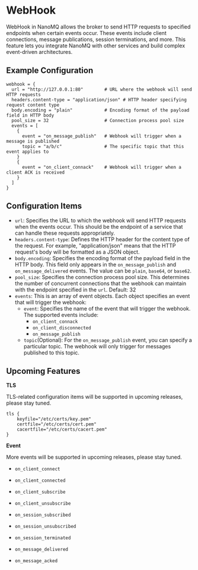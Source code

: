 # WebHook

WebHook in NanoMQ allows the broker to send HTTP requests to specified endpoints when certain events occur. These events include client connections, message publications, session terminations, and more. This feature lets you integrate NanoMQ with other services and build complex event-driven architectures.

## **Example Configuration**

```hcl
webhook = {
  url = "http://127.0.0.1:80"        # URL where the webhook will send HTTP requests
  headers.content-type = "application/json" # HTTP header specifying request content type
  body.encoding = "plain"            # Encoding format of the payload field in HTTP body
  pool_size = 32                     # Connection process pool size
  events = [
    {
      event = "on_message_publish"   # Webhook will trigger when a message is published
      topic = "a/b/c"                # The specific topic that this event applies to
    }
    {
      event = "on_client_connack"    # Webhook will trigger when a client ACK is received
    }
  ]
}
```

## **Configuration Items**

- `url`: Specifies the URL to which the webhook will send HTTP requests when the events occur. This should be the endpoint of a service that can handle these requests appropriately.
- `headers.content-type`:  Defines the HTTP header for the content type of the request. For example, "application/json" means that the HTTP request's body will be formatted as a JSON object. 
- `body.encoding`: Specifies the encoding format of the payload field in the HTTP body. This field only appears in the `on_message_publish` and `on_message_delivered` events. The value can be `plain`, `base64`, or `base62`.
- `pool_size`: Specifies the connection process pool size. This determines the number of concurrent connections that the webhook can maintain with the endpoint specified in the `url`. Default: 32
- `events`: This is an array of event objects. Each object specifies an event that will trigger the webhook:
  - `event`: Specifies the name of the event that will trigger the webhook. The supported events include:
    - `on_client_connack`
    - `on_client_disconnected`
    - `on_message_publish`
  - `topic`(Optional): For the `on_message_publish` event, you can specify a particular topic. The webhook will only trigger for messages published to this topic.

## Upcoming Features

**TLS**

TLS-related configuration items will be supported in upcoming releases, please stay tuned. 

```
tls {
   	keyfile="/etc/certs/key.pem"
  	certfile="/etc/certs/cert.pem"
  	cacertfile="/etc/certs/cacert.pem"
}
```

**Event**

More events will be supported in upcoming releases, please stay tuned. 

- `on_client_connect`

- `on_client_connected`

- `on_client_subscribe`
- `on_client_unsubscribe`
- `on_session_subscribed`
- `on_session_unsubscribed`
- `on_session_terminated`
- `on_message_delivered`
- `on_message_acked`

